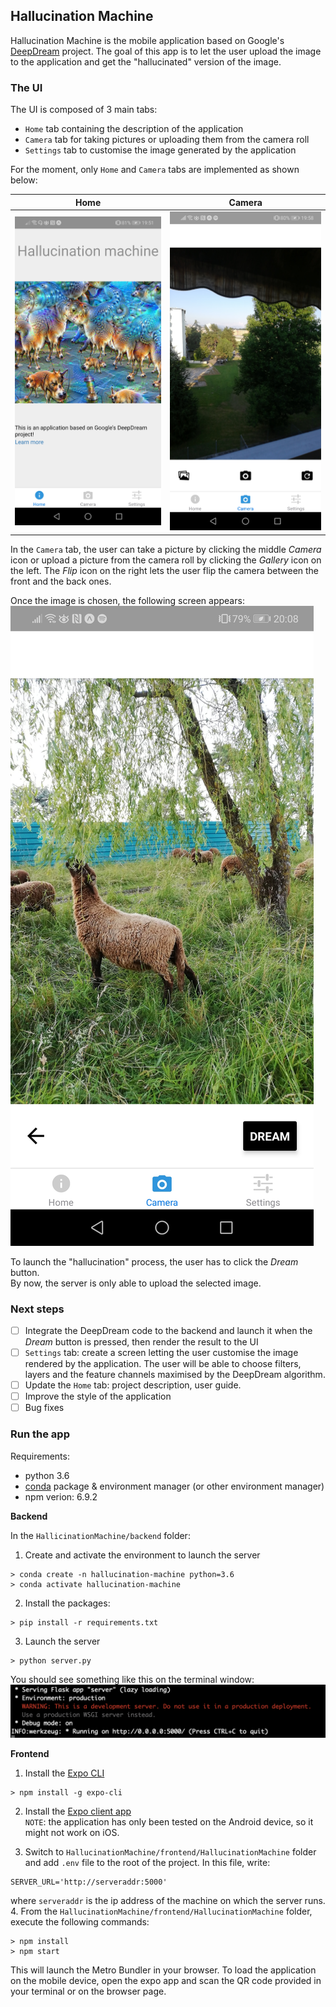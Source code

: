 ## Hallucination Machine  

Hallucination Machine is the mobile application based on Google's [DeepDream](https://github.com/google/deepdream) project. The goal of this app is to let the user upload the image to the application and get the "hallucinated" version of the image.  

### The UI  
The UI is composed of 3 main tabs:
 * `Home` tab containing the description of the application  
 * `Camera` tab for taking pictures or uploading them from the camera roll  
 * `Settings` tab to customise the image generated by the application  

For the moment, only `Home` and `Camera` tabs are implemented as shown below:  

| Home     | Camera     |
| :-------------: | :-------------: |
| ![](./img/HomeScreen.jpg)       | ![](./img/CameraScreen.jpg)       |  

In the `Camera` tab, the user can take a picture by clicking the middle _Camera_ icon or upload a picture from the camera roll by clicking the _Gallery_ icon on the left. The _Flip_ icon on the right lets the user flip the camera between the front and the back ones.  

Once the image is chosen, the following screen appears:  
![](./img/DreamScreen.jpg)  

To launch the "hallucination" process, the user has to click the _Dream_ button.  
By now, the server is only able to upload the selected image.

### Next steps   

- [ ] Integrate the DeepDream code to the backend and launch it when the _Dream_ button is pressed, then render the result to the UI  
- [ ] `Settings` tab: create a screen letting the user customise the image rendered by the application. The user will be able to choose filters, layers and the feature channels maximised by the DeepDream algorithm.  
- [ ] Update the `Home` tab: project description, user guide.  
- [ ] Improve the style of the application  
- [ ] Bug fixes

### Run the app  

Requirements:
* python 3.6
* [conda](https://docs.conda.io/projects/conda/en/latest/user-guide/install/) package & environment manager (or other environment manager)  
* npm verion: 6.9.2

__Backend__  

In the `HallicinationMachine/backend` folder:  

1. Create and activate the environment to launch the server    
```
> conda create -n hallucination-machine python=3.6  
> conda activate hallucination-machine
```  

2. Install the packages:
```
> pip install -r requirements.txt
```  

3. Launch the server  
```
> python server.py
```  

You should see something like this on the terminal window:  
![](./img/ServerUp.png)

__Frontend__  
1. Install the [Expo CLI](https://expo.io/)  
```
> npm install -g expo-cli
```  

2. Install the [Expo client app](https://play.google.com/store/apps/details?id=host.exp.exponent&hl=en)  
`NOTE`: the application has only been tested on the Android device, so it might not work on iOS.

3. Switch to `HallucinationMachine/frontend/HallucinationMachine` folder and add `.env` file to the root of the project. In this file, write:  
```
SERVER_URL='http://serveraddr:5000'
```
where `serveraddr` is the ip address of the machine on which the server runs.  
4. From the `HallucinationMachine/frontend/HallucinationMachine` folder, execute the following commands:  
```
> npm install  
> npm start
```  
This will launch the Metro Bundler in your browser. To load the application on the mobile device, open the expo app and scan the QR code provided in your terminal or on the browser page.  
